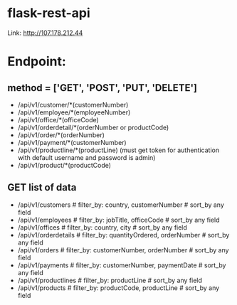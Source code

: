 # flask-rest-api
Link: http://107.178.212.44

# Endpoint: 

## method = ['GET', 'POST', 'PUT', 'DELETE']
- /api/v1/customer/*(customerNumber)
- /api/v1/employee/*(employeeNumber)
- /api/v1/office/*(officeCode)
- /api/v1/orderdetail/*(orderNumber or productCode)
- /api/v1/order/*(orderNumber)
- /api/v1/payment/*(customerNumber)
- /api/v1/productline/*(productLine) (must get token for authentication with default username and password is admin)
- /api/v1/product/*(productCode)

## GET list of data
- /api/v1/customers # filter_by: country, customerNumber # sort_by any field
- /api/v1/employees # filter_by: jobTitle, officeCode # sort_by any field
- /api/v1/offices # filter_by: country, city # sort_by any field
- /api/v1/orderdetails # filter_by: quantityOrdered, orderNumber # sort_by any field
- /api/v1/orders # filter_by: customerNumber, orderNumber # sort_by any field
- /api/v1/payments # filter_by: customerNumber, paymentDate # sort_by any field
- /api/v1/productlines # filter_by: productLine # sort_by any field
- /api/v1/products # filter_by: productCode, productLine # sort_by any field

